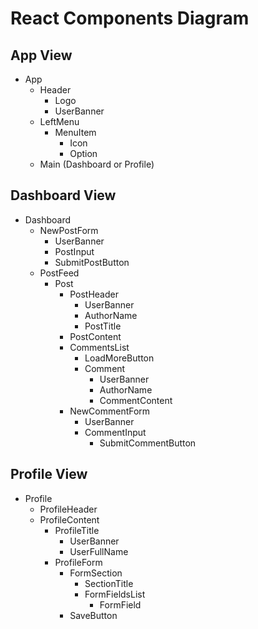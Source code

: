 # React Components Diagram

## App View
* App
    * Header
        * Logo
        * UserBanner
    * LeftMenu
      * MenuItem
          * Icon
          * Option
    * Main (Dashboard or Profile)


## Dashboard View
* Dashboard
    * NewPostForm
        * UserBanner
        * PostInput
        * SubmitPostButton
    * PostFeed
        * Post
            * PostHeader
                * UserBanner
                * AuthorName
                * PostTitle
            * PostContent
            * CommentsList
                * LoadMoreButton
                * Comment
                    * UserBanner
                    * AuthorName
                    * CommentContent
            * NewCommentForm
                * UserBanner
                * CommentInput
                  * SubmitCommentButton


## Profile View
* Profile
    * ProfileHeader
    * ProfileContent
      * ProfileTitle
          * UserBanner
          * UserFullName
      * ProfileForm
          * FormSection
              * SectionTitle
              * FormFieldsList
                  * FormField
          * SaveButton